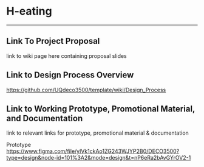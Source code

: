 # H-eating
***
## Link To Project Proposal
link to wiki page here containing proposal slides

## Link to Design Process Overview
https://github.com/UQdeco3500/template/wiki/Design_Process

## Link to Working Prototype, Promotional Material, and Documentation  
link to relevant links for prototype, promotional material & documentation

Prototype
https://www.figma.com/file/ylVk1ckAo1ZG243WJYP2B0/DECO3500?type=design&node-id=101%3A2&mode=design&t=nP6eRa2bAvGYrOV2-1

